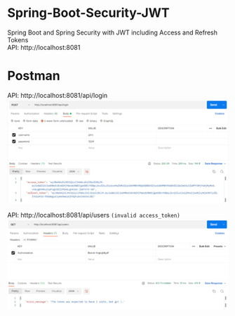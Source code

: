 # Spring-Boot-Security-JWT
Spring Boot and Spring Security with JWT including Access and Refresh Tokens  
API: http://localhost:8081

# Postman
API: http://localhost:8081/api/login
![img.png](src/main/resources/img/img.png)

API: http://localhost:8081/api/users `(invalid access_token)`
![img.png](src/main/resources/img/img2.png)
